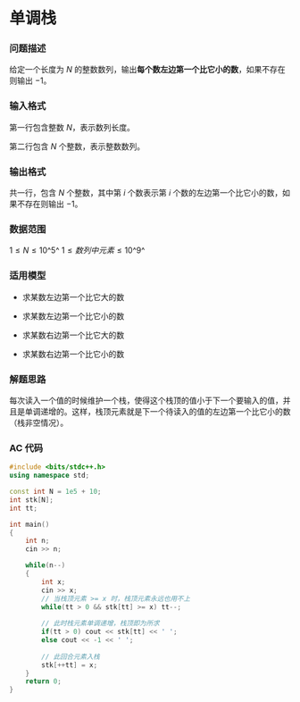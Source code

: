 # 单调栈

### 问题描述

给定一个长度为 $N$ 的整数数列，输出**每个数左边第一个比它小的数**，如果不存在则输出 $−1$。

### 输入格式

第一行包含整数 $N$，表示数列长度。

第二行包含 $N$ 个整数，表示整数数列。

### 输出格式

共一行，包含 $N$ 个整数，其中第 $i$ 个数表示第 $i$ 个数的左边第一个比它小的数，如果不存在则输出 $−1$。

### 数据范围

$1≤N≤10$^5^
$1≤数列中元素≤10$^9^

### 适用模型

- 求某数左边第一个比它大的数

- 求某数左边第一个比它小的数

- 求某数右边第一个比它大的数

- 求某数右边第一个比它小的数


### 解题思路

每次读入一个值的时候维护一个栈，使得这个栈顶的值小于下一个要输入的值，并且是单调递增的。这样，栈顶元素就是下一个待读入的值的左边第一个比它小的数（栈非空情况）。

### AC 代码

```c++
#include <bits/stdc++.h>
using namespace std;

const int N = 1e5 + 10;
int stk[N];
int tt;

int main()
{
	int n;
	cin >> n;

	while(n--)
	{
		int x;
		cin >> x;
		// 当栈顶元素 >= x 时，栈顶元素永远也用不上
		while(tt > 0 && stk[tt] >= x) tt--;
        
		// 此时栈元素单调递增，栈顶即为所求
		if(tt > 0) cout << stk[tt] << ' ';
		else cout << -1 << ' ';
        
		// 此回合元素入栈
		stk[++tt] = x;
	}
	return 0;
}
```

